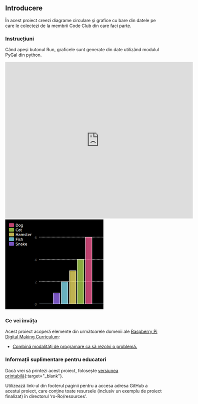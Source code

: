 ## Introducere

În acest proiect creezi diagrame circulare și grafice cu bare din datele pe care le colectezi de la membrii Code Club din care faci parte.

### Instrucțiuni

Când apeși butonul Run, graficele sunt generate din date utilizând modulul PyGal din python.

<div class="trinket">
  <iframe src="https://trinket.io/embed/python/70d24d92b8?outputOnly=true&start=result" width="600" height="500" frameborder="0" marginwidth="0" marginheight="0" allowfullscreen>
  </iframe>
  <img src="images/pets-finished.png">
</div>

### Ce vei învăța

Acest proiect acoperă elemente din următoarele domenii ale [Raspberry Pi Digital Making Curriculum](http://rpf.io/curriculum):

+ [Combină modalități de programare ca să rezolvi o problemă.](https://www.raspberrypi.org/curriculum/programming/builder/)

### Informații suplimentare pentru educatori

Dacă vrei să printezi acest proiect, folosește [versiunea printabilă](https://projects.raspberrypi.org/en/projects/popular-pets/print){:target="_blank"}.

Utilizează link-ul din footerul paginii pentru a accesa adresa GitHub a acestui proiect, care conține toate resursele (inclusiv un exemplu de proiect finalizat) în directorul ‘ro-Ro/resources’.